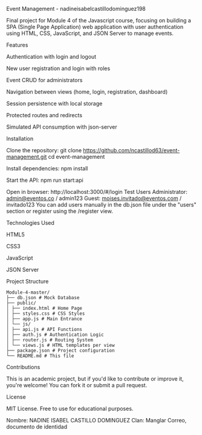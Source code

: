 Event Management - nadineisabelcastillodominguez198

Final project for Module 4 of the Javascript course, focusing on building a SPA (Single Page Application) web application with user authentication using HTML, CSS, JavaScript, and JSON Server to manage events.

Features

Authentication with login and logout

New user registration and login with roles

Event CRUD for administrators

Navigation between views (home, login, registration, dashboard)

Session persistence with local storage

Protected routes and redirects

Simulated API consumption with json-server

Installation

Clone the repository:
git clone https://github.com/ncastillod63/event-management.git cd event-management

Install dependencies:
npm install

Start the API:
npm run start:api

Open in browser: http://localhost:3000/#/login
Test Users Administrator: admin@eventos.co / admin123 Guest: moises.invitado@eventos.com / invitado123 You can add users manually in the db.json file under the "users" section or register using the /register view.

Technologies Used

HTML5

CSS3

JavaScript

JSON Server

Project Structure
```
Module-4-master/ 
├── db.json # Mock Database 
├── public/ 
│ ├── index.html # Home Page 
│ ├── styles.css # CSS Styles 
│ ├── app.js # Main Entrance 
│ └── js/ 
│ ├── api.js # API Functions 
│ ├── auth.js # Authentication Logic 
│ ├── router.js # Routing System 
│ └── views.js # HTML templates per view 
├── package.json # Project configuration 
└── README.md # This file
```
Contributions

This is an academic project, but if you'd like to contribute or improve it, you're welcome! You can fork it or submit a pull request.

License

MIT License. Free to use for educational purposes.

Nombre: NADINE ISABEL CASTILLO DOMINGUEZ 
Clan: Manglar
Correo, documento de
identidad
